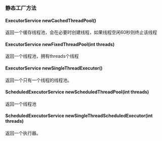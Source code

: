 ### 静态工厂方法
#### ExecutorService newCachedThreadPool()
返回一个缓存线程池，会在必要时创建线程，如果线程空闲60秒则终止该线程
#### ExecutorService newFixedThreadPool(int threads)
返回一个线程池，拥有threads个线程
#### ExecutorService newSingleThreadExecutor()
返回一个只有一个线程的线程池。

#### ScheduledExecutorService newScheduledThreadPool(int threads)
返回一个线程池
#### ScheduledExecutorService newSingleThreadScheduledExecutor(int threads)
返回一个执行器。